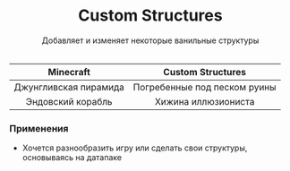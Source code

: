 <div align="center">

<h1> Custom Structures </h1>
Добавляет и изменяет некоторые ванильные структуры<br><br>

<td>

| Minecraft | Custom Structures |
| :-: | :-: |
| Джунгливская пирамида | Погребенные под песком руины |
| Эндовский корабль | Хижина иллюзиониста |

</td> </table>
</div>

### Применения
- Хочется разнообразить игру или сделать свои структуры, основываясь на датапаке
